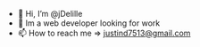 - 👋 Hi, I’m @jDelille
- 🌱 Im a web developer looking for work
- 📫 How to reach me => justind7513@gmail.com

<!---
jDelille/jDelille is a ✨ special ✨ repository because its `README.md` (this file) appears on your GitHub profile.
You can click the Preview link to take a look at your changes.
--->
